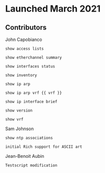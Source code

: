 # Launched March 2021 

## Contributors 

John Capobianco

    show access lists

    show etherchannel summary

    show interfaces status

    show inventory

    show ip arp

    show ip arp vrf {{ vrf }}

    show ip interface brief

    show version

    show vrf

Sam Johnson

    show ntp associations 

    initial Rich support for ASCII art

Jean-Benoit Aubin

    Testscript modification
